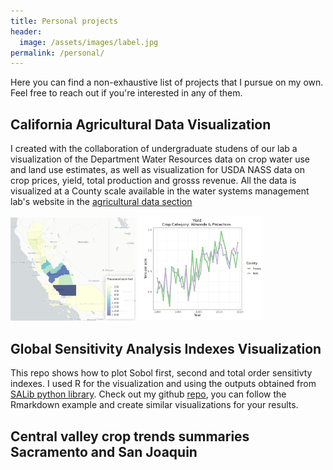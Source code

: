 ```yaml
---
title: Personal projects
header:
  image: /assets/images/label.jpg
permalink: /personal/
---
```


Here you can find a non-exhaustive list of projects that I pursue on my own. Feel free 
to reach out if you're interested in any of them.

## California Agricultural Data Visualization

I created with the collaboration of undergraduate studens of our lab a visualization of the Department Water Resources data on crop water use and land use estimates, as well as visualization for USDA NASS data on crop prices, yield, total production and grosss revenue. All the data is visualized at a County scale available in the water systems management lab's website in the [agricultural data section](https://wsm.ucmerced.edu/agricultural-data/)


<img src="/assets/images/map.png" alt="drawing" width="200"/>
<img src="/assets/images/plot.png" alt="drawing" width="200"/>

## Global Sensitivity Analysis Indexes Visualization 

This repo shows how to plot Sobol first, second and total order sensitivty indexes. I used R for the visualization and using the outputs obtained from [SALib python library](https://salib.readthedocs.io/en/latest/). Check out my github [repo](https://github.com/josemrodriguezf/Global_sensitivity_analysis_visualization), you can follow the Rmarkdown example and create similar visualizations for your results. 



## Central valley crop trends summaries Sacramento and San Joaquin




